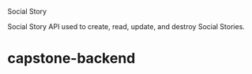Social Story

Social Story API used to create, read, update, and destroy Social Stories. 
# capstone-backend
